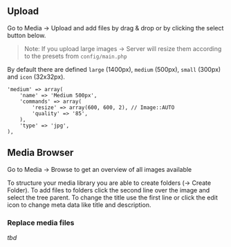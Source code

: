 ## Upload

Go to Media -> Upload and add files by drag & drop or by clicking the select button below.

> Note: If you upload large images -> Server will resize them according to the presets from `config/main.php`

By default there are defined `large` (1400px), `medium` (500px), `small` (300px) and `icon` (32x32px).

    'medium' => array(
        'name' => 'Medium 500px',
        'commands' => array(
            'resize' => array(600, 600, 2), // Image::AUTO
            'quality' => '85',
        ),
        'type' => 'jpg',
    ),

## Media Browser

Go to Media -> Browse to get an overview of all images available

To structure your media library you are able to create folders (-> Create Folder). To add files to folders click the second line over the image and select the tree parent. To change the title use the first line or click the edit icon to change meta data like title and description.

### Replace media files

*tbd*